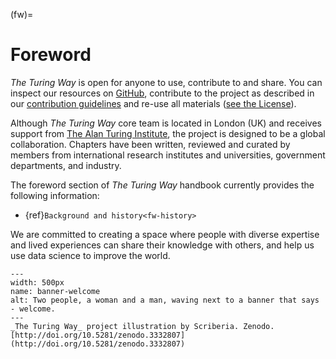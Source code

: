 (fw)=
# Foreword

_The Turing Way_ is open for anyone to use, contribute to and share. 
You can inspect our resources on [GitHub](https://github.com/alan-turing-institute/the-turing-way), contribute to the project as described in our [contribution guidelines](https://github.com/alan-turing-institute/the-turing-way/blob/main/CONTRIBUTING.md) and re-use all materials ([see the License](https://github.com/alan-turing-institute/the-turing-way/blob/main/LICENSE.md)).

Although _The Turing Way_ core team is located in London (UK) and receives support from [The Alan Turing Institute](https://www.turing.ac.uk/), the project is designed to be a global collaboration.
Chapters have been written, reviewed and curated by members from international research institutes and universities, government departments, and industry.

The foreword section of _The Turing Way_ handbook currently provides the following information:
- {ref}`Background and history<fw-history>`

We are committed to creating a space where people with diverse expertise and lived experiences can share their knowledge with others, and help us use data science to improve the world.

```{figure} ../figures/banner-welcome.jpg
---
width: 500px
name: banner-welcome
alt: Two people, a woman and a man, waving next to a banner that says - welcome.
---
_The Turing Way_ project illustration by Scriberia. Zenodo. [http://doi.org/10.5281/zenodo.3332807](http://doi.org/10.5281/zenodo.3332807)
```